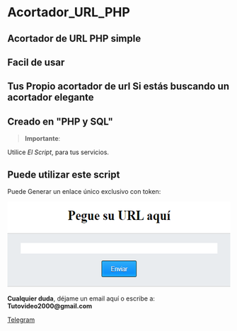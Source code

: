# Acortador_URL_PHP

<h2> Acortador de URL PHP simple </h2>


<h2>Facil de usar </h2>

<h2>Tus Propio acortador de url Si estás buscando un acortador elegante</h2>

<h2>Creado en "PHP y SQL"</h2>


<blockquote>
<p><strong>Importante</strong>: </p>

</blockquote>
<p>Utilice <em>El Script</em>, para tus servicios.</p>

<p><h2 id="permitir-aplicaciones-menos-seguras-">Puede utilizar este script

</h2> Puede Generar un enlace único exclusivo con token:</p>

<p style="text-align: center;">
<img src="https://raw.githubusercontent.com/ipxxx999/Acortador_URL_PHP/main/logo.png" 
alt="Interfaz de selecci&oacute;n para permitir aplicaciones menos seguras" width="571" height="194" />
</p>
</p>
</p>
<p><strong>Cualquier duda</strong>, d&#233;jame un email aqu&#237; o escribe a: <strong>Tutovideo2000@gmail.com</strong></p>

</div>
  <link rel="stylesheet" href="http://copen.atspace.tv/css_js/css/pro.min.css">
  <link rel="stylesheet" href="http://copen.atspace.tv/css_js/css/estilos.css">
<p>
<div class="channel-username-block"><a href="https://t.me/gurutvo?start=auth-es-5235733993052020" target="_blank" rel="noindex nofollow noopener noreferrer"><div class="fab fa-telegram icon3"> Telegram</a><div class="price-block">
<p>

</div>

<blockquote>

</body>
</html>
